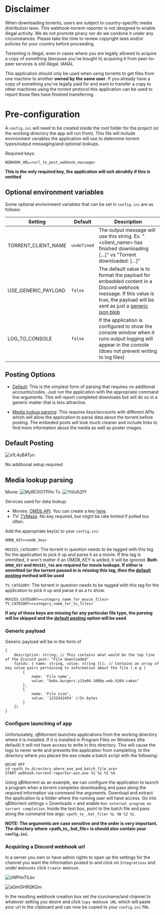# Disclaimer
When downloading torrents, users are subject to country-specific media distribution laws. This webhook-torrent-reporter is not designed to enable illegal activity. We do not promote piracy nor do we condone it under any circumstances. Please take the time to review copyright laws and/or policies for your country before proceeding.

Torrenting is illegal, even in cases where you are legally allowed to acquire a copy of something (because you've bought it) acquiring it from peer-to-peer services is still illegal. IANAL 

This application should only be used when using torrents to get files from one machine to another **owned by the same user**. If you already have a copy of something you've legally paid for and want to transfer a copy to other machines using the torrent protocol this application can be used to report those files have finished transferring.

# Pre-configuration
A `config.ini` will need to be created inside the root folder for the project (or the working directory the app will run from). This file will include environment variables the application will use to determine torrent types/output messaging/and optional lookups.

Required keys:
```
WEBHOOK_URL=<url_to_post_webhook_message>
```

**This is the only required key, the application will exit abrubtly if this is omitted**

## Optional environment variables
Some optional enviornment variables that can be set in `config.ini` are as follows:

| Setting | Default | Description |
| ------- | ------- | ----------- |
| TORRENT_CLIENT_NAME | `undefined` | The output message will use this string. Ex. "<client_name> has finished downloading [...]" vs "Torrent downloaded: [...]"
| USE_GENERIC_PAYLOAD | `false` | The default value is to format the payload for embedded content in a Discord webhook message. If this value is true, the payload will be sent as just a [generic json blob](###-generic-payload)
| LOG_TO_CONSOLE | `false` | If the application is configured to show the console window when it runs output logging will appear in the console (does not prevent writing to log files)

## Posting Options

- [Default](###-default-posting): This is the simplest form of parsing that requires no additional accounts/codes. Just run the application with the appropriate command line arguments. This will report completed downloads but will do so in a generic matter that is less attractive.

- [Media lookup parsing](###-media-lookup-parsing): This requires keys/accounts with different APIs which will allow the application to parse data about the torrent before posting. The embeded posts will look much cleaner and include links to find more information about the media as well as poster images.

## Default Posting
![xfL4yBATyn](https://github.com/clausjs/webhook-torrent-reporter/assets/12068849/75ea5ca1-4490-460d-998f-8df15eee23b6)

No additional setup required

## Media lookup parsing
Movie: ![MyRC0OTPHv](https://github.com/clausjs/webhook-torrent-reporter/assets/12068849/9b885321-538c-4c92-ad7f-95f06954d7c7)
Tv: ![YiiiIJh2fY](https://github.com/clausjs/webhook-torrent-reporter/assets/12068849/060b7ec5-7a03-4f3b-b0dc-3b961d94d4d1)



Services used for data lookup:
- Movies: [OMDb API](http://www.omdbapi.com/). You can create a key [here](http://www.omdbapi.com/apikey.aspx).
- TV: [TVMaze](https://www.tvmaze.com/). No key required, but might be rate limited if polled too often.

Add the appropriate key(s) to your `config.ini`:

```
OMDB_KEY=<omdb_key>
```

`MOVIES_CATEGORY`: The torrent in question needs to be tagged with this tag for the application to pick it up and parse it as a movie. If this tag is ommitted, it won't matter if an OMDB_KEY is added, it will be ignored. **Both `OMDB_KEY` and `MOVIES_TAG` are required for movie lookups. If either is ommitted (or the torrent passed in is missing this tag, then the [default posting](###-default-posting) method will be used**

`TV_CATEGORY`: The torrent in question needs to be tagged with this tag for the application to pick it up and parse it as a tv show.

```
MOVIES_CATEGORY=<category_name_for_movie_files>
TV_CATEGORY=<category_name_for_tv_files>
```

**If any of these keys are missing for any particular file type, the parsing will be skipped and the [default posting](###-default-posting) option will be used**

### Generic payload

Generic payload will be in the form of

```
{
    description: string; // This contains what would be the top line of the Discord post: "File downloaded"
    fields: { name: string, value: string }[]; // Contains an array of key value pairs pertaining to information about the file (.e.g [
        {
            name: 'File name',
            value: "bobs.burgers.s13e04.1080p.web.h264-cakes"
        },
        {
            name: 'File size',
            value: '1232432454' //In bytes
        }
    ])
}
```

### Configure launching of app
Unfortunately, qBittorrent launches applications from the working directory where it is installed. If it is installed in Program Files on Windows (the default) it will not have access to write in this directory. This will cause the logs to never write and prevents the application from completing. In the directory where you placed the exe create a batch script with the following:

```
@ECHO OFF
cd <path_to_directory_where_exe_and_batch_file_are>
START webhook-torrent-reporter-win.exe %1 %2 %3 %4
```

Using qBittorrent as an example, we can configure the application to launch a program when a torrent completes downloading and pass along the required information via command line arguments. Download and extract the application to a folder where the running user will have access. Go into qBittorrent settings > Downloads > and enable `Run external program on torrent completion`. Inside the text box, point to the batch file and pass along the command line args: `<path_to_.bat_file> %L %N %Z %C`.

**NOTE: The arguments _are_ case sensitive and the order is very important. The directory where <path_to_.bat_file> is should also contain your `config.ini`.**

### Acquiring a Discord webhook url
In a server you own or have admin rights to open up the settings for the channel you want the information posted to and click on `Integrations` and under `Webhooks` click `Create Webhook`. 

![zNPHxTlLbc](https://github.com/clausjs/webhook-torrent-reporter/assets/12068849/43a9ff8b-e31f-4617-bf89-e2a23efb97f1)

![aQmGH8QKQm](https://github.com/clausjs/webhook-torrent-reporter/assets/12068849/6b60c975-6913-45c4-8e95-6046b62391b8)



In the resulting webhook creation box set the icon/name/and channel to whatever setting you desire and click `Copy Webhook URL` which will paste your url to the clipboard and can now be copied to your `config.ini` file. 
